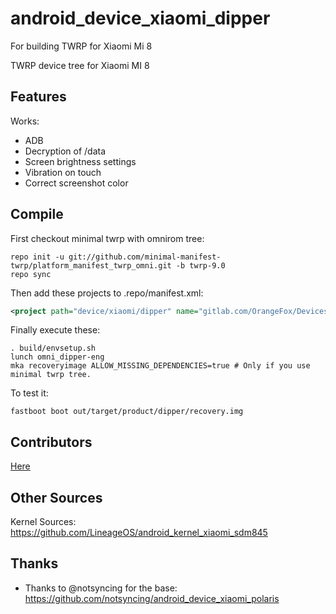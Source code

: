 # android_device_xiaomi_dipper
For building TWRP for Xiaomi Mi 8

TWRP device tree for Xiaomi MI 8

## Features

Works:

- ADB
- Decryption of /data
- Screen brightness settings
- Vibration on touch 
- Correct screenshot color 

## Compile

First checkout minimal twrp with omnirom tree:

```
repo init -u git://github.com/minimal-manifest-twrp/platform_manifest_twrp_omni.git -b twrp-9.0
repo sync
```

Then add these projects to .repo/manifest.xml:

```xml
<project path="device/xiaomi/dipper" name="gitlab.com/OrangeFox/Devices/dipper" remote="github" revision="fox_9.0" />
```

Finally execute these:

```
. build/envsetup.sh
lunch omni_dipper-eng
mka recoveryimage ALLOW_MISSING_DEPENDENCIES=true # Only if you use minimal twrp tree.
```

To test it:

```
fastboot boot out/target/product/dipper/recovery.img
```
## Contributors

[Here](https://github.com/TeamWin/android_device_xiaomi_dipper/graphs/contributors)

## Other Sources

Kernel Sources: https://github.com/LineageOS/android_kernel_xiaomi_sdm845

## Thanks

- Thanks to @notsyncing for the base: https://github.com/notsyncing/android_device_xiaomi_polaris
